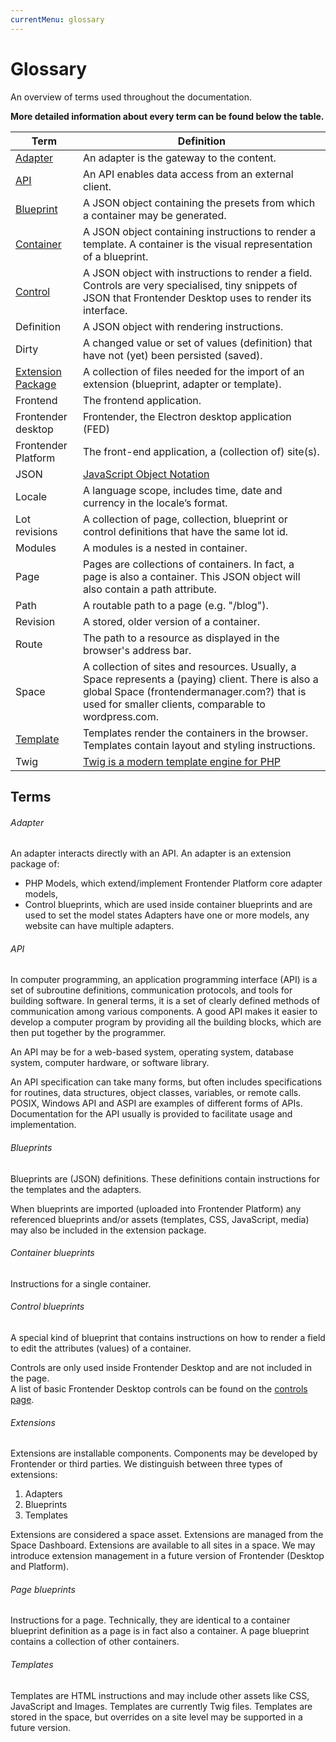 ```yaml
---
currentMenu: glossary
---
```


# Glossary
An overview of terms used throughout the documentation.

**More detailed information about every term can be found below the table.**

| Term | Definition |
| --- | --- |
| [Adapter](#adapter) | An adapter is the gateway to the content. |
| [API](#api) | An API enables data access from an external client. |
| [Blueprint](#blueprints) | A JSON object containing the presets from which a container may be generated. |
| [Container](#container-blueprints) | A JSON object containing instructions to render a template. A container is the visual representation of a blueprint. |
| [Control](#control-blueprints) | A JSON object with instructions to render a field. Controls are very specialised, tiny snippets of JSON that Frontender Desktop uses to render its interface. |
| Definition | A JSON object with rendering instructions. |
| Dirty | A changed value or set of values (definition) that have not (yet) been persisted (saved). |
| [Extension Package](#extensions) | A collection of files needed for the import of an extension (blueprint, adapter or template). |
| Frontend | The frontend application. |
| Frontender desktop | Frontender, the Electron desktop application (FED) |
| Frontender Platform | The front-end application, a (collection of) site(s). |
| JSON | <a href="https://www.json.org/" target="&#95;blank" rel="nofollow">JavaScript Object Notation</a> |
| Locale | A language scope, includes time, date and currency in the locale’s format. |
| Lot revisions | A collection of page, collection, blueprint or control definitions that have the same lot id. |
| Modules | A modules is a nested in container. |
| Page | Pages are collections of containers. In fact, a page is also a container. This JSON object will also contain a path attribute. |
| Path | A routable path to a page (e.g. "/blog"). |
| Revision | A stored, older version of a container. |
| Route | The path to a resource as displayed in the browser's address bar. |
| Space | A collection of sites and resources. Usually, a Space represents a (paying) client. There is also a global Space (frontendermanager.com?) that is used for smaller clients, comparable to wordpress.com. |
| [Template](#templates) | Templates render the containers in the browser. Templates contain layout and styling instructions. |
| Twig | <a href="https://twig.symfony.com/doc/2.x/" target="&#95;blank" rel="nofollow">Twig is a modern template engine for PHP</a> |

## Terms

###### Adapter
An adapter interacts directly with an API. An adapter is an extension package of:
- PHP Models, which extend/implement Frontender Platform core adapter models,
- Control blueprints, which are used inside container blueprints and are used to set the model states
Adapters have one or more models, any website can have multiple adapters.

###### API
In computer programming, an application programming interface (API) is a set of subroutine definitions, communication protocols, and tools for building software. In general terms, it is a set of clearly defined methods of communication among various components. A good API makes it easier to develop a computer program by providing all the building blocks, which are then put together by the programmer.

An API may be for a web-based system, operating system, database system, computer hardware, or software library.

An API specification can take many forms, but often includes specifications for routines, data structures, object classes, variables, or remote calls. POSIX, Windows API and ASPI are examples of different forms of APIs. Documentation for the API usually is provided to facilitate usage and implementation.

###### Blueprints
Blueprints are (JSON) definitions. These definitions contain instructions for the templates and the adapters.

When blueprints are imported (uploaded into Frontender Platform) any referenced blueprints and/or assets (templates, CSS, JavaScript, media) may also be included in the extension package.

###### Container blueprints
Instructions for a single container.

###### Control blueprints
A special kind of blueprint that contains instructions on how to render a field to edit the attributes (values) of a container.

Controls are only used inside Frontender Desktop and are not included in the page.  
A list of basic Frontender Desktop controls can be found on the [controls page](/controls.html).

###### Extensions
Extensions are installable components. Components may be developed by Frontender or third parties.
We distinguish between three types of extensions:
1. Adapters
2. Blueprints
3. Templates

Extensions are considered a space asset. Extensions are managed from the Space Dashboard.
Extensions are available to all sites in a space. We may introduce extension management in a future version of Frontender (Desktop and Platform).

###### Page blueprints
Instructions for a page. Technically, they are identical to a container blueprint definition as a page is in fact also a container. A page blueprint contains a collection of other containers.

###### Templates
Templates are HTML instructions and may include other assets like CSS, JavaScript and Images. Templates are currently Twig files. Templates are stored in the space, but overrides on a site level may be supported in a future version.
